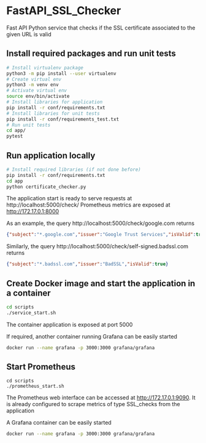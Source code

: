 # FastAPI_SSL_Checker
Fast API Python service that checks if the SSL certificate associated to the given URL is valid

## Install required packages and run unit tests
```bash
# Install virtualenv package 
python3 -m pip install --user virtualenv
# Create virtual env
python3 -m venv env
# Activate virtual env
source env/bin/activate
# Install libraries for application
pip install -r conf/requirements.txt
# Install libraries for unit tests
pip install -r conf/requirements_test.txt
# Run unit tests
cd app/
pytest
```

## Run application locally
```bash
# Install required libraries (if not done before)
pip install -r conf/requirements.txt
cd app
python certificate_checker.py
```
The application start is ready to serve requests at http://localhost:5000/check/<url>
Prometheus metrics are exposed at http://172.17.0.1:8000
  
As an example, the query http://localhost:5000/check/google.com returns
```json
{"subject":"*.google.com","issuer":"Google Trust Services","isValid":true}
```

Similarly, the query http://localhost:5000/check/self-signed.badssl.com returns
```json
{"subject":"*.badssl.com","issuer":"BadSSL","isValid":true}
```


## Create Docker image and start the application in a container
```bash
cd scripts
./service_start.sh
```
The container application is exposed at port 5000

If required, another container running Grafana can be easily started
```bash
docker run --name grafana -p 3000:3000 grafana/grafana
```

## Start Prometheus
```
cd scripts
./prometheus_start.sh
```

The Prometheus web interface can be accessed at http://172.17.0.1:9090.
It is already configured to scrape metrics of type SSL_checks from the application

A Grafana container can be easily started
```bash
docker run --name grafana -p 3000:3000 grafana/grafana
```
